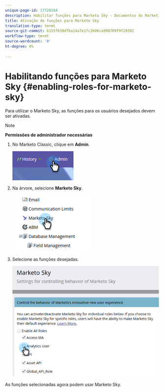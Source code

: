 ```yaml
---
unique-page-id: 17728184
description: Habilitar funções para Marketo Sky - Documentos do Marketing - Documentação do produto
title: Ativação de funções para Marketo Sky
translation-type: tm+mt
source-git-commit: b155f630dfba14a7e1fc2606ca998709f9f29392
workflow-type: tm+mt
source-wordcount: '0'
ht-degree: 0%

---
```



# Habilitando funções para Marketo Sky {#enabling-roles-for-marketo-sky}

Para utilizar o Marketo Sky, as funções para os usuários desejados devem ser ativadas.

>[!NOTE]
>
>**Permissões de administrador necessárias**

1. No Marketo Classic, clique em **Admin**.

   ![](assets/enabling-roles-for-marketo-sky-1.png)

1. Na árvore, selecione **Marketo Sky**.

   ![](assets/enabling-roles-for-marketo-sky-2.png)

1. Selecione as funções desejadas.

   ![](assets/enabling-roles-for-marketo-sky-3.png)

As funções selecionadas agora podem usar Marketo Sky.
